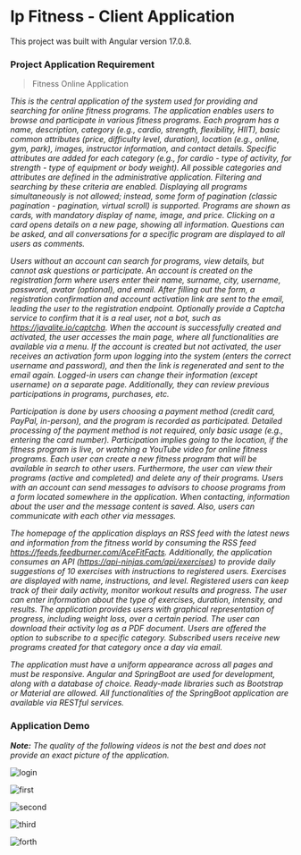 # Ip Fitness - Client Application
This project was built with Angular version 17.0.8.

### Project Application Requirement
> Fitness Online Application 

*This is the central application of the system used for providing and searching for online fitness programs. The application enables users to browse and participate in various fitness programs. Each program has a name, description, category (e.g., cardio, strength, flexibility, HIIT), basic common attributes (price, difficulty level, duration), location (e.g., online, gym, park), images, instructor information, and contact details. Specific attributes are added for each category (e.g., for cardio - type of activity, for strength - type of equipment or body weight). All possible categories and attributes are defined in the administrative application. Filtering and searching by these criteria are enabled. Displaying all programs simultaneously is not allowed; instead, some form of pagination (classic pagination - pagination, virtual scroll) is supported. Programs are shown as cards, with mandatory display of name, image, and price. Clicking on a card opens details on a new page, showing all information. Questions can be asked, and all conversations for a specific program are displayed to all users as comments.*

*Users without an account can search for programs, view details, but cannot ask questions or participate. An account is created on the registration form where users enter their name, surname, city, username, password, avatar (optional), and email. After filling out the form, a registration confirmation and account activation link are sent to the email, leading the user to the registration endpoint. Optionally provide a Captcha service to confirm that it is a real user, not a bot, such as https://javalite.io/captcha. When the account is successfully created and activated, the user accesses the main page, where all functionalities are available via a menu. If the account is created but not activated, the user receives an activation form upon logging into the system (enters the correct username and password), and then the link is regenerated and sent to the email again. Logged-in users can change their information (except username) on a separate page. Additionally, they can review previous participations in programs, purchases, etc.*

*Participation is done by users choosing a payment method (credit card, PayPal, in-person), and the program is recorded as participated. Detailed processing of the payment method is not required, only basic usage (e.g., entering the card number). Participation implies going to the location, if the fitness program is live, or watching a YouTube video for online fitness programs.
Each user can create a new fitness program that will be available in search to other users. Furthermore, the user can view their programs (active and completed) and delete any of their programs.
Users with an account can send messages to advisors to choose programs from a form located somewhere in the application. When contacting, information about the user and the message content is saved. Also, users can communicate with each other via messages.*

*The homepage of the application displays an RSS feed with the latest news and information from the fitness world by consuming the RSS feed https://feeds.feedburner.com/AceFitFacts. Additionally, the application consumes an API (https://api-ninjas.com/api/exercises) to provide daily suggestions of 10 exercises with instructions to registered users. Exercises are displayed with name, instructions, and level.
Registered users can keep track of their daily activity, monitor workout results and progress. The user can enter information about the type of exercises, duration, intensity, and results. The application provides users with graphical representation of progress, including weight loss, over a certain period. The user can download their activity log as a PDF document.
Users are offered the option to subscribe to a specific category. Subscribed users receive new programs created for that category once a day via email.*

*The application must have a uniform appearance across all pages and must be responsive. Angular and SpringBoot are used for development, along with a database of choice. Ready-made libraries such as Bootstrap or Material are allowed. All functionalities of the SpringBoot application are available via RESTful services.*

### Application Demo
***Note:*** *The quality of the following videos is not the best and does not provide an exact picture of the application.*

![login](https://github.com/Milan-Kovacevic/Project-IPFitness/assets/93384395/15467515-a6d0-40be-9398-f4c45e4fc1c4)

![first](https://github.com/Milan-Kovacevic/Project-IPFitness/assets/93384395/bca82cee-1b53-4f79-a3a0-0a8088cce0ad)

![second](https://github.com/Milan-Kovacevic/Project-IPFitness/assets/93384395/936256d8-f83e-4fec-9bd0-adb31bc1377e)

![third](https://github.com/Milan-Kovacevic/Project-IPFitness/assets/93384395/2e55693b-1f1a-409c-9475-0c9e8ced9aa7)

![forth](https://github.com/Milan-Kovacevic/Project-IPFitness/assets/93384395/4cd56058-e77c-4434-a551-65a40554bc1f)
